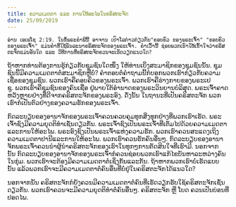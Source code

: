 ```yaml
---
title: ຄວາມ​ເມດ​ຕາ ແລະ ການ​ໃຫ້​ອະ​ໄພ​ໃນ​ຄ​ຣິ​ສ​ຕະ​ຈັກ
date: 25/09/2019
---
```


`ອ່ານ ເອ​ເຟ​ໂຊ 2:19. ໃນ​ຂໍ້​ພ​ຣະ​ຄຳ​ພີ​ນີ້ ອາ​ຈານ ເປົາ​ໂລ​ກ່າວ​ກ່ຽວ​ກັບ"ຄອບ​ຄົວ ຂອງ​ພ​ຣະ​ເຈົ້າ" "ຄອບ​ຄົວ​ຂອງ​ພ​ຣະ​ເຈົ້າ" ແມ່ນ​ຄຳ​ທີ່​ໃຊ້​ພັນ​ລະ​ນາຄ​ຣິ​ສ​ຕະ​ຈັກຂອງ​ພ​ຣະ​ເຈົ້າ. ຄຳ​ເວົ້າ​ນີ້ ຊ່ອຍ​ພວກ​ເຮົາ​ໃຫ້​ເຂົ້າ​ໃຈ​ວ່າຄ​ຣິ​ສ​ຕະ​ຈັກ​ແມ່ນ​ອັນ​ໃດ ແລະ ວິ​ທີ​ການ​ທີ່​ຄ​ຣິ​ສ​ຕະ​ຈັກ​ຄວນ​ຈະ​ເຮັດ​ວຽກ​ແນວ​ໃດ?`

ຖ້າ​ຫາກ​ທ່ານ​ຕ້ອງ​ກາ​ນ​ຮູ້​ກ່ຽວ​ກັບຊຸມ​ຊົນ​ໃດ​ໜຶ່ງ ໃຫ້​ທ່ານ​ເບິ່ງ​ສະ​ມາ​ຊິກ​ຂອງ​ຊຸມ​ຊົນ​ນັ້ນ. ຊຸມ​ຊົນ​ນີ້​ມີ​ຄວາມ​ເມດ​ຕາ​ຕໍ່​ສະ​ມາ​ຊິກ​ຫຼື​ບໍ່​? ຄຳ​ຕອບ​ຕໍ່​ຄຳ​ຖາມ​ນີ້​ກໍ​ບອກ​ພວກ​ເຮົາ​ກ່ຽວ​ກັບຄວາມ​ເຊື່ອ​ຂອງ​ຊຸມ​ຊົນ. ພວກ​ເຮົາ​ຄື​ຄອບ​ຄົວ​ຂອງ​ພ​ຣະ​ເຈົ້າ. ພວກ​ເຮົາ​ຄື​ຮ່າງ​ກາຍ​ຂອງ​ພ​ຣະ​ເຢ​ຊູ. ພວກ​ເຮົາ​ຄື​ຊຸມ​ຊົນ​ຂອງ​ຄົນ​ເຊື່ອ ຢູ່​ພາຍ​ໃຕ້​ອຳ​ນາດ​ຂອງ​ພ​ຣະ​ວິນ​ຍານ​ບໍ​ລິ​ສຸດ. ພ​ຣະ​ເຈົ້າ​ຄາດ​ຫວັງ​ຫຼາຍ​ຢ່າງ​ທີ່​ດີຈາກ​ຄ​ຣິ​ສ​ຕະ​ຈັກ​ຂອງ​ພ​ຣະ​ອົງ. ດັ່ງ​ນັ້ນ ໃນ​ຖາ​ນະ​ທີ່​ເປັນ​ຄ​ຣິ​ສ​ຕະ​ຈັກ ພວກ​ເຮົາ​ກໍ​ເປັນ​ຕົວ​ຢ່າງ​ຂອງ​ຄວາມ​ຮັກ​ຂອງ​ພ​ຣະ​ເຈົ້າ.

ກົດ​ລະ​ບຽບ​ຂອງ​ອາ​ນາ​ຈັກຂອງ​ພ​ຣະ​ເຈົ້າຄວນ​ຄວບ​ຄຸມ​ທຸກ​ສິ່ງ​ທຸກ​ຢ່າງ​ທີ່ພວກ​ເຮົາ​ເຮັດ. ພ​ຣະ​ເຈົ້າ​ຊົງ​ມີ​ຄວາມ​ຍຸດ​ຕິ​ທຳ​ເຊັ່ນ​ດຽວ​ກັນ. ພ​ຣະ​ເຈົ້າ​ຊົງ​ເປັນ​ພ​ຣະ​ເຈົ້າ​ທີ່ເຕັມ​ໄປ​ດ້ວຍ​ຄວາມ​ເມດ​ຕາແລະການ​ໃຫ້​ອະ​ໄພ. ພ​ຣະ​ອົງ​ຊົງ​ເປັນ​ພ​ຣະ​ເຈົ້າ​ແຫ່ງ​ຄວາມຮັກ. ພວກ​ເຮົາ​ຄວນ​ສະ​ແດງ​ເຖິງ​ຄວາມ​ເມດ​ຕາ​ປາ​ນີແລະການ​ໃຫ້​ອະ​ໄພ. ພວກ​ເຮົາ​ຄວນ​ຮັກ​ຄົນ​ອື່ນໆ. ກົດ​ລະ​ບຽບ​ຂອງ​ອາ​ນາ​ຈັກ​ພ​ຣະ​ເຈົ້າ​ຄວນ​ນຳ​ຜູ້​ນຳ​ຄ​ຣິ​ສ​ຕະ​ຈັກ​ຂອງ​ເຮົາ​ໃນ​ທຸກໆ​ການ​ຕັດ​ສິນ​ໃຈ​ທີ່​ເຮົາ​ມີ. ນອກ​ຈາກ​ນັ້ນ ກົດ​ລະ​ບຽບ​ຂອງ​ອາ​ນາ​ຈັກຂອງ​ພ​ຣະ​ເຈົ້າກໍຄວນ​ຊ່ອຍ​ພວກ​ເຮົາ​ແກ້​ໄຂ​ບັນ​ຫາລະ​ຫວ່າງ​ຄົນ​ໃນ​ກຸ່ມ. ພວກ​ເຮົາ​ຈະ​ຕ້ອງ​ມີ​ຄວາມ​ເມດ​ຕາ​ຕໍ່​ເຊິ່ງ​ກັນແລະກັນ. ຖ້າ​ຫາກ​ພວກ​ເຮົາ​ບໍ່​ເຮັດ​ແບບ​ນັ້ນ ແລ້ວ​ພວກ​ເຮົາ​ຈະ​ມີ​ຄວາມ​ເມດ​ຕາຕໍ່​ຄົນ​ອື່ນທີ່​ບໍ່​ຢູ່​ໃນ​ຄ​ຣິ​ສ​ຕະ​ຈັກ​ໄດ້​ແນວ​ໃດ?

ນອກ​ຈາກ​ນັ້ນ ຄ​ຣິ​ສ​ຕະ​ຈັກ​ກໍ​ຍັງ​ຄວນ​ມີຄວາມ​ເມດ​ຕາ​ຕໍ່​ຄົນ​ທີ່​ເຮັດ​ວຽກ​ຮັບ​ໃຊ້​ຄ​ຣິ​ສ​ຕະ​ຈັກ​ເຊັ່ນ​ດຽວ​ກັນ. ພວກ​ເຮົາ​ຄວນ​ຈະ​ມີ​ຄວາມ​ຍຸດ​ຕິ​ທຳ​ຕໍ່​ຄົນ​ອື່ນໆ. ຄ​ຣິ​ສ​ຕະ​ຈັກ​ ຫຼື ​ໂບດ ຄວນ​ເປັນ​ບ່ອນ​ທີ່​ປອດ​ໄພ.